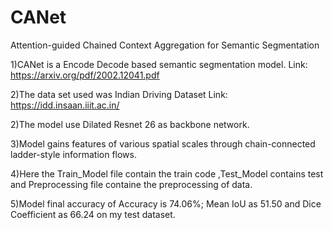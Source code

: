# CANet
Attention-guided Chained Context Aggregation for Semantic Segmentation

1)CANet is a Encode Decode based semantic segmentation model. Link: https://arxiv.org/pdf/2002.12041.pdf

2)The data set used was Indian Driving Dataset Link: https://idd.insaan.iiit.ac.in/

2)The model use Dilated Resnet 26 as backbone network.

3)Model gains features of various spatial scales through chain-connected ladder-style information flows.

4)Here the Train_Model file contain the train code ,Test_Model contains test and Preprocessing file containe the preprocessing of data.

5)Model final accuracy of Accuracy is 74.06%; Mean IoU as 51.50 and Dice Coefficient as 66.24 on my test dataset.
